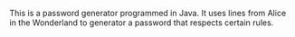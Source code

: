 This is a password generator programmed in Java. 
It uses lines from Alice in the Wonderland to generator a password that respects certain rules. 
